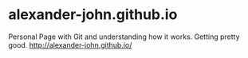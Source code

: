# alexander-john.github.io
Personal Page with Git and understanding how it works. Getting pretty good. 
http://alexander-john.github.io/
